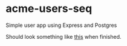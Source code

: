 # acme-users-seq
Simple user app using Express and Postgres

Should look something like [this](https://acme-users-seq.herokuapp.com/) when finished.
